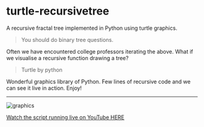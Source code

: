 # turtle-recursivetree
A recursive fractal tree implemented in Python using turtle graphics.

> You should do binary tree questions.

Often we have encountered college professors iterating the above. What if we visualise a recursive 
function drawing a tree? 

> Turtle by python

Wonderful graphics library of Python. Few lines of recursive code and we can see it live in action. Enjoy!

----
![graphics](https://user-images.githubusercontent.com/39147514/74358235-20b8fd80-4de7-11ea-93ad-3653c759b10f.png)


[Watch the script running live on YouTube HERE](https://www.youtube.com/watch?v=JJzdu2daO8A)
